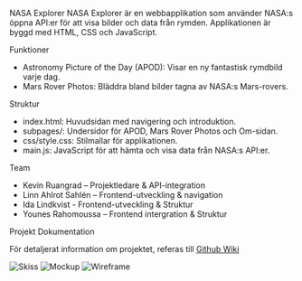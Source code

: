 NASA Explorer
NASA Explorer är en webbapplikation som använder NASA:s öppna API:er för att visa bilder och data från rymden. Applikationen är byggd med HTML, CSS och JavaScript.

Funktioner
* Astronomy Picture of the Day (APOD): Visar en ny fantastisk rymdbild varje dag.
* Mars Rover Photos: Bläddra bland bilder tagna av NASA:s Mars-rovers.

Struktur
* index.html: Huvudsidan med navigering och introduktion.
* subpages/: Undersidor för APOD, Mars Rover Photos och Om-sidan.
* css/style.css: Stilmallar för applikationen.
* main.js: JavaScript för att hämta och visa data från NASA:s API:er.

Team
* Kevin Ruangrad – Projektledare & API-integration
* Linn Ahlrot Sahlén – Frontend-utveckling & navigation
* Ida Lindkvist - Frontend-utveckling & Struktur
* Younes Rahomoussa – Frontend intergration & Struktur

Projekt Dokumentation

För detaljerat information om projektet, referas till [Github Wiki](https://github.com/KevinRuangrad/github-grupp-1/wiki)



![Skiss](https://github.com/user-attachments/assets/1f5d98a6-f0d3-4e92-a5e3-98e9c71f8ab7)
![Mockup](https://github.com/user-attachments/assets/ee0edb72-933c-44ba-8dcc-f7d956cfc1a0)
![Wireframe](https://github.com/user-attachments/assets/5e9a87f3-4ee8-4b49-95f7-8b7f33798335)
